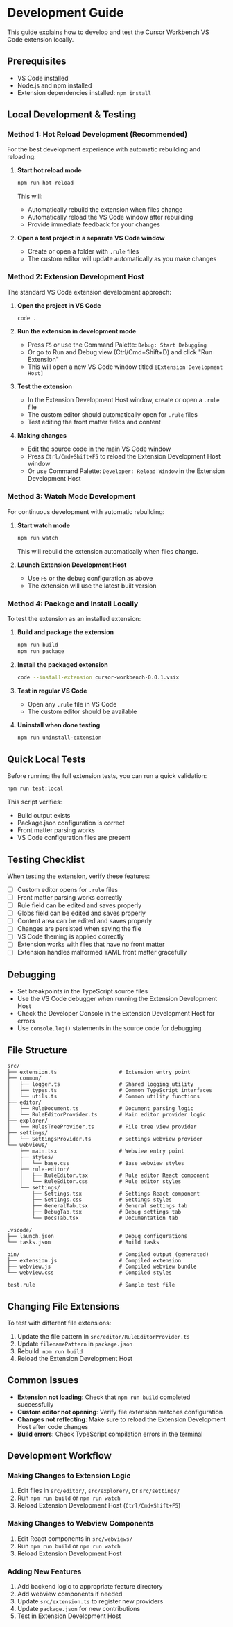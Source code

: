 # Development Guide

This guide explains how to develop and test the Cursor Workbench VS Code extension locally.

## Prerequisites

- VS Code installed
- Node.js and npm installed
- Extension dependencies installed: `npm install`

## Local Development & Testing

### Method 1: Hot Reload Development (Recommended)

For the best development experience with automatic rebuilding and reloading:

1. **Start hot reload mode**
   ```bash
   npm run hot-reload
   ```
   This will:
   - Automatically rebuild the extension when files change
   - Automatically reload the VS Code window after rebuilding
   - Provide immediate feedback for your changes

2. **Open a test project in a separate VS Code window**
   - Create or open a folder with `.rule` files
   - The custom editor will update automatically as you make changes

### Method 2: Extension Development Host

The standard VS Code extension development approach:

1. **Open the project in VS Code**
   ```bash
   code .
   ```

2. **Run the extension in development mode**
   - Press `F5` or use the Command Palette: `Debug: Start Debugging`
   - Or go to Run and Debug view (Ctrl/Cmd+Shift+D) and click "Run Extension"
   - This will open a new VS Code window titled `[Extension Development Host]`

3. **Test the extension**
   - In the Extension Development Host window, create or open a `.rule` file
   - The custom editor should automatically open for `.rule` files
   - Test editing the front matter fields and content

4. **Making changes**
   - Edit the source code in the main VS Code window
   - Press `Ctrl/Cmd+Shift+F5` to reload the Extension Development Host window
   - Or use Command Palette: `Developer: Reload Window` in the Extension Development Host

### Method 3: Watch Mode Development

For continuous development with automatic rebuilding:

1. **Start watch mode**
   ```bash
   npm run watch
   ```
   This will rebuild the extension automatically when files change.

2. **Launch Extension Development Host**
   - Use `F5` or the debug configuration as above
   - The extension will use the latest built version

### Method 4: Package and Install Locally

To test the extension as an installed extension:

1. **Build and package the extension**
   ```bash
   npm run build
   npm run package
   ```

2. **Install the packaged extension**
   ```bash
   code --install-extension cursor-workbench-0.0.1.vsix
   ```

3. **Test in regular VS Code**
   - Open any `.rule` file in VS Code
   - The custom editor should be available

4. **Uninstall when done testing**
   ```bash
   npm run uninstall-extension
   ```

## Quick Local Tests

Before running the full extension tests, you can run a quick validation:

```bash
npm run test:local
```

This script verifies:
- Build output exists
- Package.json configuration is correct
- Front matter parsing works
- VS Code configuration files are present

## Testing Checklist

When testing the extension, verify these features:

- [ ] Custom editor opens for `.rule` files
- [ ] Front matter parsing works correctly
- [ ] Rule field can be edited and saves properly
- [ ] Globs field can be edited and saves properly
- [ ] Content area can be edited and saves properly
- [ ] Changes are persisted when saving the file
- [ ] VS Code theming is applied correctly
- [ ] Extension works with files that have no front matter
- [ ] Extension handles malformed YAML front matter gracefully

## Debugging

- Set breakpoints in the TypeScript source files
- Use the VS Code debugger when running the Extension Development Host
- Check the Developer Console in the Extension Development Host for errors
- Use `console.log()` statements in the source code for debugging

## File Structure

```
src/
├── extension.ts                    # Extension entry point
├── common/
│   ├── logger.ts                   # Shared logging utility
│   ├── types.ts                    # Common TypeScript interfaces
│   └── utils.ts                    # Common utility functions
├── editor/
│   ├── RuleDocument.ts             # Document parsing logic
│   └── RuleEditorProvider.ts       # Main editor provider logic
├── explorer/
│   └── RulesTreeProvider.ts        # File tree view provider
├── settings/
│   └── SettingsProvider.ts         # Settings webview provider
└── webviews/
    ├── main.tsx                    # Webview entry point
    ├── styles/
    │   └── base.css                # Base webview styles
    ├── rule-editor/
    │   ├── RuleEditor.tsx          # Rule editor React component
    │   └── RuleEditor.css          # Rule editor styles
    └── settings/
        ├── Settings.tsx            # Settings React component
        ├── Settings.css            # Settings styles
        ├── GeneralTab.tsx          # General settings tab
        ├── DebugTab.tsx            # Debug settings tab
        └── DocsTab.tsx             # Documentation tab

.vscode/
├── launch.json                     # Debug configurations
└── tasks.json                      # Build tasks

bin/                                # Compiled output (generated)
├── extension.js                    # Compiled extension
├── webview.js                      # Compiled webview bundle
└── webview.css                     # Compiled styles

test.rule                           # Sample test file
```

## Changing File Extensions

To test with different file extensions:

1. Update the file pattern in `src/editor/RuleEditorProvider.ts`
2. Update `filenamePattern` in `package.json`
3. Rebuild: `npm run build`
4. Reload the Extension Development Host

## Common Issues

- **Extension not loading**: Check that `npm run build` completed successfully
- **Custom editor not opening**: Verify file extension matches configuration
- **Changes not reflecting**: Make sure to reload the Extension Development Host after code changes
- **Build errors**: Check TypeScript compilation errors in the terminal

## Development Workflow

### Making Changes to Extension Logic
1. Edit files in `src/editor/`, `src/explorer/`, or `src/settings/`
2. Run `npm run build` or `npm run watch`
3. Reload Extension Development Host (`Ctrl/Cmd+Shift+F5`)

### Making Changes to Webview Components
1. Edit React components in `src/webviews/`
2. Run `npm run build` or `npm run watch`
3. Reload Extension Development Host

### Adding New Features
1. Add backend logic to appropriate feature directory
2. Add webview components if needed
3. Update `src/extension.ts` to register new providers
4. Update `package.json` for new contributions
5. Test in Extension Development Host
